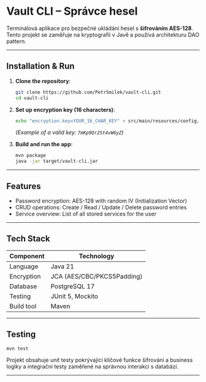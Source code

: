 # Vault CLI – Správce hesel

Terminálová aplikace pro bezpečné ukládání hesel s **šifrováním AES-128**. Tento projekt se zaměřuje na kryptografii v Javě a používá architekturu DAO pattern.

---

## Installation & Run

1. **Clone the repository**:
   ```bash
   git clone https://github.com/PetrSmilek/vault-cli.git
   cd vault-cli
   ```

2. **Set up encryption key (16 characters)**:
   ```bash
   echo "encryption.key=YOUR_16_CHAR_KEY" > src/main/resources/config.properties
   ```
   *(Example of a valid key: `7mKp9Qr2St4vW6yZ`)*

3. **Build and run the app**:
   ```bash
   mvn package
   java -jar target/vault-cli.jar
   ```

---

## Features

- Password encryption: AES-128 with random IV (Initialization Vector)  
- CRUD operations: Create / Read / Update / Delete password entries  
- Service overview: List of all stored services for the user  

---

## Tech Stack

| Component        | Technology                         |
|------------------|------------------------------------|
| Language         | Java 21                            |
| Encryption       | JCA (AES/CBC/PKCS5Padding)         |
| Database         | PostgreSQL 17                      |
| Testing          | JUnit 5, Mockito                   |
| Build tool       | Maven                              |

---

## Testing

```bash
mvn test
```

Projekt obsahuje unit testy pokrývající klíčové funkce šifrování a business logiky a integrační testy zaměřené na správnou interakci s databází.

---
